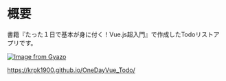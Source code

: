 # 概要
書籍『たった１日で基本が身に付く！Vue.js超入門』で作成したTodoリストアプリです。

[![Image from Gyazo](https://i.gyazo.com/fd73465b52aef184346b2345af7753ed.png)](https://krpk1900.github.io/OneDayVue_Todo/)

https://krpk1900.github.io/OneDayVue_Todo/
